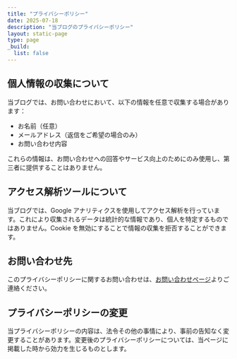 ```yaml
---
title: "プライバシーポリシー"
date: 2025-07-18
description: "当ブログのプライバシーポリシー"
layout: static-page
type: page
_build:
  list: false
---
```


## 個人情報の収集について

当ブログでは、お問い合わせにおいて、以下の情報を任意で収集する場合があります：

- お名前（任意）
- メールアドレス（返信をご希望の場合のみ）
- お問い合わせ内容

これらの情報は、お問い合わせへの回答やサービス向上のためにのみ使用し、第三者に提供することはありません。

## アクセス解析ツールについて

当ブログでは、Google アナリティクスを使用してアクセス解析を行っています。これにより収集されるデータは統計的な情報であり、個人を特定するものではありません。Cookie を無効にすることで情報の収集を拒否することができます。

<!--
## 広告について

当ブログでは、第三者配信の広告サービス（Google AdSense等）を利用しています。これらの広告配信事業者は、ユーザーの興味に応じた商品やサービスの広告を表示するため、当サイトや他のサイトへのアクセスに関する情報（氏名、住所、メールアドレス、電話番号は含まれません）を使用することがあります。
-->

## お問い合わせ先

このプライバシーポリシーに関するお問い合わせは、[お問い合わせページ](/contact/)よりご連絡ください。

## プライバシーポリシーの変更

当プライバシーポリシーの内容は、法令その他の事情により、事前の告知なく変更することがあります。変更後のプライバシーポリシーについては、当ページに掲載した時から効力を生じるものとします。
